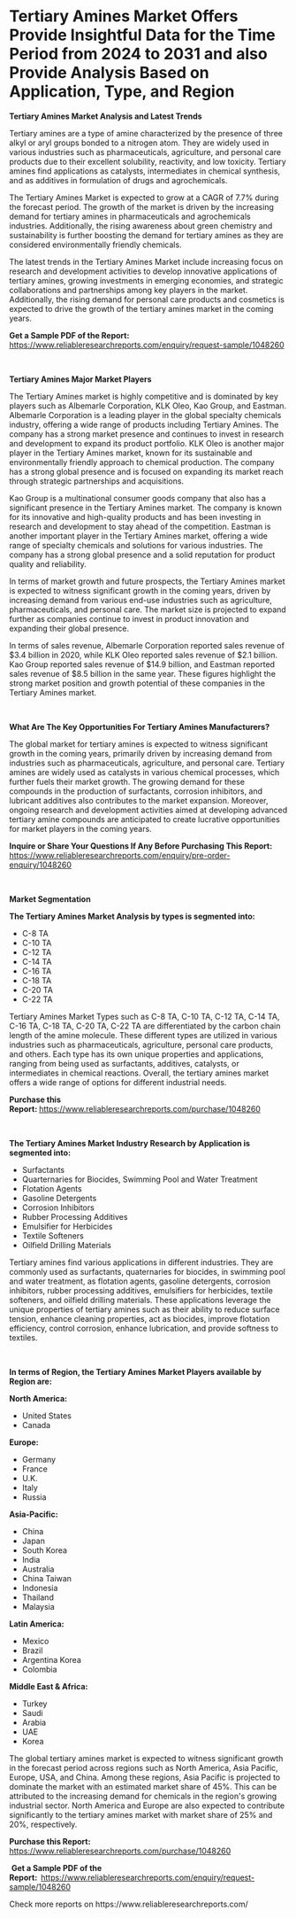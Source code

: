 <p><h1>Tertiary Amines Market Offers Provide Insightful Data for the Time Period from 2024 to 2031 and also Provide Analysis Based on Application, Type, and Region</h1></p><p><strong>Tertiary Amines Market Analysis and Latest Trends</strong></p>
<p><p>Tertiary amines are a type of amine characterized by the presence of three alkyl or aryl groups bonded to a nitrogen atom. They are widely used in various industries such as pharmaceuticals, agriculture, and personal care products due to their excellent solubility, reactivity, and low toxicity. Tertiary amines find applications as catalysts, intermediates in chemical synthesis, and as additives in formulation of drugs and agrochemicals.</p><p>The Tertiary Amines Market is expected to grow at a CAGR of 7.7% during the forecast period. The growth of the market is driven by the increasing demand for tertiary amines in pharmaceuticals and agrochemicals industries. Additionally, the rising awareness about green chemistry and sustainability is further boosting the demand for tertiary amines as they are considered environmentally friendly chemicals.</p><p>The latest trends in the Tertiary Amines Market include increasing focus on research and development activities to develop innovative applications of tertiary amines, growing investments in emerging economies, and strategic collaborations and partnerships among key players in the market. Additionally, the rising demand for personal care products and cosmetics is expected to drive the growth of the tertiary amines market in the coming years.</p></p>
<p><strong>Get a Sample PDF of the Report:&nbsp;</strong> <a href="https://www.reliableresearchreports.com/enquiry/request-sample/1048260">https://www.reliableresearchreports.com/enquiry/request-sample/1048260</a></p>
<p>&nbsp;</p>
<p><strong>Tertiary Amines Major Market Players</strong></p>
<p><p>The Tertiary Amines market is highly competitive and is dominated by key players such as Albemarle Corporation, KLK Oleo, Kao Group, and Eastman. Albemarle Corporation is a leading player in the global specialty chemicals industry, offering a wide range of products including Tertiary Amines. The company has a strong market presence and continues to invest in research and development to expand its product portfolio. KLK Oleo is another major player in the Tertiary Amines market, known for its sustainable and environmentally friendly approach to chemical production. The company has a strong global presence and is focused on expanding its market reach through strategic partnerships and acquisitions.</p><p>Kao Group is a multinational consumer goods company that also has a significant presence in the Tertiary Amines market. The company is known for its innovative and high-quality products and has been investing in research and development to stay ahead of the competition. Eastman is another important player in the Tertiary Amines market, offering a wide range of specialty chemicals and solutions for various industries. The company has a strong global presence and a solid reputation for product quality and reliability.</p><p>In terms of market growth and future prospects, the Tertiary Amines market is expected to witness significant growth in the coming years, driven by increasing demand from various end-use industries such as agriculture, pharmaceuticals, and personal care. The market size is projected to expand further as companies continue to invest in product innovation and expanding their global presence.</p><p>In terms of sales revenue, Albemarle Corporation reported sales revenue of $3.4 billion in 2020, while KLK Oleo reported sales revenue of $2.1 billion. Kao Group reported sales revenue of $14.9 billion, and Eastman reported sales revenue of $8.5 billion in the same year. These figures highlight the strong market position and growth potential of these companies in the Tertiary Amines market.</p></p>
<p>&nbsp;</p>
<p><strong>What Are The Key Opportunities For Tertiary Amines Manufacturers?</strong></p>
<p><p>The global market for tertiary amines is expected to witness significant growth in the coming years, primarily driven by increasing demand from industries such as pharmaceuticals, agriculture, and personal care. Tertiary amines are widely used as catalysts in various chemical processes, which further fuels their market growth. The growing demand for these compounds in the production of surfactants, corrosion inhibitors, and lubricant additives also contributes to the market expansion. Moreover, ongoing research and development activities aimed at developing advanced tertiary amine compounds are anticipated to create lucrative opportunities for market players in the coming years.</p></p>
<p><strong>Inquire or Share Your Questions If Any Before Purchasing This Report:</strong> <a href="https://www.reliableresearchreports.com/enquiry/pre-order-enquiry/1048260">https://www.reliableresearchreports.com/enquiry/pre-order-enquiry/1048260</a></p>
<p>&nbsp;</p>
<p><strong>Market Segmentation</strong></p>
<p><strong>The Tertiary Amines Market Analysis by types is segmented into:</strong></p>
<p><ul><li>C-8 TA</li><li>C-10 TA</li><li>C-12 TA</li><li>C-14 TA</li><li>C-16 TA</li><li>C-18 TA</li><li>C-20 TA</li><li>C-22 TA</li></ul></p>
<p><p>Tertiary Amines Market Types such as C-8 TA, C-10 TA, C-12 TA, C-14 TA, C-16 TA, C-18 TA, C-20 TA, C-22 TA are differentiated by the carbon chain length of the amine molecule. These different types are utilized in various industries such as pharmaceuticals, agriculture, personal care products, and others. Each type has its own unique properties and applications, ranging from being used as surfactants, additives, catalysts, or intermediates in chemical reactions. Overall, the tertiary amines market offers a wide range of options for different industrial needs.</p></p>
<p><strong>Purchase this Report:&nbsp;</strong><a href="https://www.reliableresearchreports.com/purchase/1048260">https://www.reliableresearchreports.com/purchase/1048260</a></p>
<p>&nbsp;</p>
<p><strong>The Tertiary Amines Market Industry Research by Application is segmented into:</strong></p>
<p><ul><li>Surfactants</li><li>Quarternaries for Biocides, Swimming Pool and Water Treatment</li><li>Flotation Agents</li><li>Gasoline Detergents</li><li>Corrosion Inhibitors</li><li>Rubber Processing Additives</li><li>Emulsifier for Herbicides</li><li>Textile Softeners</li><li>Oilfield Drilling Materials</li></ul></p>
<p><p>Tertiary amines find various applications in different industries. They are commonly used as surfactants, quaternaries for biocides, in swimming pool and water treatment, as flotation agents, gasoline detergents, corrosion inhibitors, rubber processing additives, emulsifiers for herbicides, textile softeners, and oilfield drilling materials. These applications leverage the unique properties of tertiary amines such as their ability to reduce surface tension, enhance cleaning properties, act as biocides, improve flotation efficiency, control corrosion, enhance lubrication, and provide softness to textiles.</p></p>
<p>&nbsp;</p>
<p><strong>In terms of Region, the Tertiary Amines Market Players available by Region are:</strong></p>
<p>
    <p> <strong> North America: </strong>
        <ul>
            <li>United States</li>
            <li>Canada</li>
        </ul>
        </p> 
    <p> <strong> Europe: </strong>
        <ul>
            <li>Germany</li>
            <li>France</li>
            <li>U.K.</li>
            <li>Italy</li>
            <li>Russia</li>
        </ul>
        </p> 
    <p> <strong> Asia-Pacific: </strong>
        <ul>
            <li>China</li>
            <li>Japan</li>
            <li>South Korea</li>
            <li>India</li>
            <li>Australia</li>
            <li>China Taiwan</li>
            <li>Indonesia</li>
            <li>Thailand</li>
            <li>Malaysia</li>
        </ul>
        </p> 
    <p> <strong> Latin America: </strong>
        <ul>
            <li>Mexico</li>
            <li>Brazil</li>
            <li>Argentina Korea</li>
            <li>Colombia</li>
        </ul>
        </p> 
    <p> <strong> Middle East & Africa: </strong>
        <ul>
            <li>Turkey</li>
            <li>Saudi</li>
            <li>Arabia</li>
            <li>UAE</li>
            <li>Korea</li>
        </ul>
    </p>
    </p>
<p><p>The global tertiary amines market is expected to witness significant growth in the forecast period across regions such as North America, Asia Pacific, Europe, USA, and China. Among these regions, Asia Pacific is projected to dominate the market with an estimated market share of 45%. This can be attributed to the increasing demand for chemicals in the region's growing industrial sector. North America and Europe are also expected to contribute significantly to the tertiary amines market with market share of 25% and 20%, respectively.</p></p>
<p><strong>Purchase this Report: </strong><a href="https://www.reliableresearchreports.com/purchase/1048260">https://www.reliableresearchreports.com/purchase/1048260</a></p>
<p>&nbsp;<strong>Get a Sample PDF of the Report:&nbsp;&nbsp;</strong><a href="https://www.reliableresearchreports.com/enquiry/request-sample/1048260">https://www.reliableresearchreports.com/enquiry/request-sample/1048260</a></p>
<p><strong></strong></p>
<p>Check more reports on https://www.reliableresearchreports.com/</p>